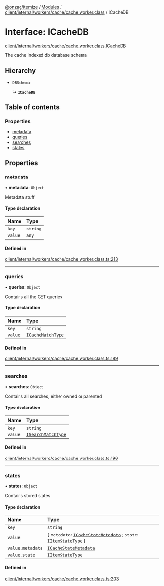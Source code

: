 [@onzag/itemize](../README.md) / [Modules](../modules.md) / [client/internal/workers/cache/cache.worker.class](../modules/client_internal_workers_cache_cache_worker_class.md) / ICacheDB

# Interface: ICacheDB

[client/internal/workers/cache/cache.worker.class](../modules/client_internal_workers_cache_cache_worker_class.md).ICacheDB

The cache indexed db database schema

## Hierarchy

- `DBSchema`

  ↳ **`ICacheDB`**

## Table of contents

### Properties

- [metadata](client_internal_workers_cache_cache_worker_class.ICacheDB.md#metadata)
- [queries](client_internal_workers_cache_cache_worker_class.ICacheDB.md#queries)
- [searches](client_internal_workers_cache_cache_worker_class.ICacheDB.md#searches)
- [states](client_internal_workers_cache_cache_worker_class.ICacheDB.md#states)

## Properties

### metadata

• **metadata**: `Object`

Metadata stuff

#### Type declaration

| Name | Type |
| :------ | :------ |
| `key` | `string` |
| `value` | `any` |

#### Defined in

[client/internal/workers/cache/cache.worker.class.ts:213](https://github.com/onzag/itemize/blob/73e0c39e/client/internal/workers/cache/cache.worker.class.ts#L213)

___

### queries

• **queries**: `Object`

Contains all the GET queries

#### Type declaration

| Name | Type |
| :------ | :------ |
| `key` | `string` |
| `value` | [`ICacheMatchType`](client_internal_workers_cache_cache_worker_class.ICacheMatchType.md) |

#### Defined in

[client/internal/workers/cache/cache.worker.class.ts:189](https://github.com/onzag/itemize/blob/73e0c39e/client/internal/workers/cache/cache.worker.class.ts#L189)

___

### searches

• **searches**: `Object`

Contains all searches, either owned or parented

#### Type declaration

| Name | Type |
| :------ | :------ |
| `key` | `string` |
| `value` | [`ISearchMatchType`](client_internal_workers_cache_cache_worker_class.ISearchMatchType.md) |

#### Defined in

[client/internal/workers/cache/cache.worker.class.ts:196](https://github.com/onzag/itemize/blob/73e0c39e/client/internal/workers/cache/cache.worker.class.ts#L196)

___

### states

• **states**: `Object`

Contains stored states

#### Type declaration

| Name | Type |
| :------ | :------ |
| `key` | `string` |
| `value` | \{ `metadata`: [`ICacheStateMetadata`](client_internal_workers_cache_cache_worker_class.ICacheStateMetadata.md) ; `state`: [`IItemStateType`](base_Root_Module_ItemDefinition.IItemStateType.md)  } |
| `value.metadata` | [`ICacheStateMetadata`](client_internal_workers_cache_cache_worker_class.ICacheStateMetadata.md) |
| `value.state` | [`IItemStateType`](base_Root_Module_ItemDefinition.IItemStateType.md) |

#### Defined in

[client/internal/workers/cache/cache.worker.class.ts:203](https://github.com/onzag/itemize/blob/73e0c39e/client/internal/workers/cache/cache.worker.class.ts#L203)
